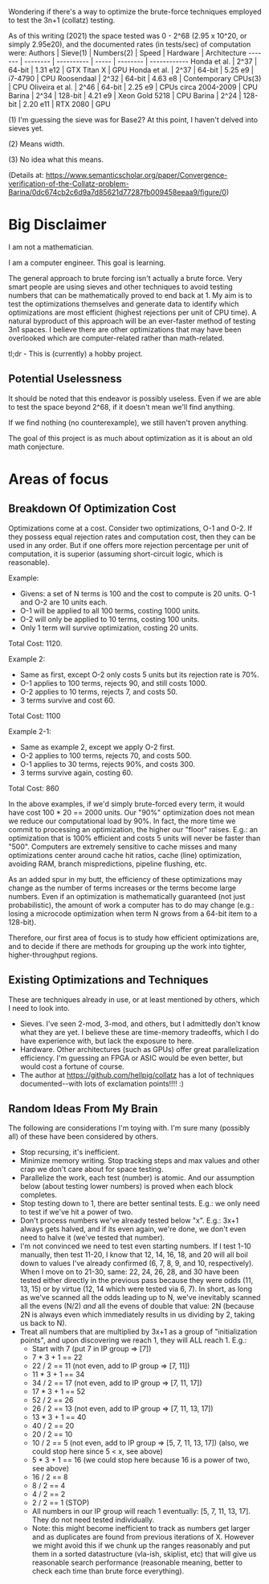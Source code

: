 Wondering if there's a way to optimize the brute-force techniques employed to test the 3n+1 (collatz) testing.

As of this writing (2021) the space tested was 0 - 2^68 (2.95 x 10^20, or simply 2.95e20), and the documented rates (in tests/sec) of
computation were:
Authors | Sieve(1) | Numbers(2) | Speed | Hardware | Architecture
------- | -------- | ---------- | ----- | -------- | ------------
Honda et al. | 2^37 | 64-bit | 1.31 e12 | GTX Titan X | GPU
Honda et al. | 2^37 | 64-bit | 5.25 e9 | i7-4790 | CPU
Roosendaal | 2^32 | 64-bit | 4.63 e8 | Contemporary CPUs(3) | CPU
Oliveira et al. | 2^46 | 64-bit | 2.25 e9 | CPUs circa 2004-2009 | CPU
Barina | 2^34 | 128-bit | 4.21 e9 | Xeon Gold 5218 | CPU
Barina | 2^24 | 128-bit | 2.20 e11 | RTX 2080 | GPU

(1) I'm guessing the sieve was for Base2?  At this point, I haven't delved into sieves yet.

(2) Means width.

(3) No idea what this means.


(Details at: https://www.semanticscholar.org/paper/Convergence-verification-of-the-Collatz-problem-Barina/0dc674cb2c6d9a7d85621d77287fb009458eeaa9/figure/0)

# Big Disclaimer
I am not a mathematician.

I am a computer engineer.  This goal is learning.

The general approach to brute forcing isn't actually a brute force.  Very smart people are using sieves and other techniques to avoid
testing numbers that can be mathematically proved to end back at 1.  My aim is to test the optimizations themselves and generate data to
identify which optimizations are most efficient (highest rejections per unit of CPU time).  A natural byproduct of this approach will be an
ever-faster method of testing 3n1 spaces.  I believe there are other optimizations that may have been overlooked which are computer-related
rather than math-related.

tl;dr - This is (currently) a hobby project.

## Potential Uselessness
It should be noted that this endeavor is possibly useless.  Even if we are able to test the space beyond 2^68, if it doesn't mean we'll
find anything.

If we find nothing (no counterexample), we still haven't proven anything.

The goal of this project is as much about optimization as it is about an old math conjecture.

# Areas of focus
## Breakdown Of Optimization Cost
Optimizations come at a cost.  Consider two optimizations, O-1 and O-2.  If they possess equal rejection rates and computation cost, then
they can be used in any order.  But if one offers more rejection percentage per unit of computation, it is superior (assuming short-circuit
logic, which is reasonable).

Example:
* Givens: a set of N terms is 100 and the cost to compute is 20 units.  O-1 and O-2 are 10 units each.
* O-1 will be applied to all 100 terms, costing 1000 units.
* O-2 will only be applied to 10 terms, costing 100 units.
* Only 1 term will survive optimization, costing 20 units.

Total Cost: 1120.

Example 2:
* Same as first, except O-2 only costs 5 units but its rejection rate is 70%.
* O-1 applies to 100 terms, rejects 90, and still costs 1000.
* O-2 applies to 10 terms, rejects 7, and costs 50.
* 3 terms survive and cost 60.

Total Cost: 1100

Example 2-1:
* Same as example 2, except we apply O-2 first.
* O-2 applies to 100 terms, rejects 70, and costs 500.
* O-1 applies to 30 terms, rejects 90%, and costs 300.
* 3 terms survive again, costing 60.

Total Cost: 860

In the above examples, if we'd simply brute-forced every term, it would have cost 100 * 20 == 2000 units.  Our "90%" optimization does not
mean we reduce our computational load by 90%.  In fact, the more time we commit to processing an optimization, the higher our "floor"
raises.  E.g.: an optimization that is 100% efficient and costs 5 units will never be faster than "500".  Computers are extremely sensitive
to cache misses and many optimizations center around cache hit ratios, cache (line) optimization, avoiding RAM, branch mispredictions,
pipeline flushing, etc.

As an added spur in my butt, the efficiency of these optimizations may change as the number of terms increases or the terms become large
numbers.  Even if an optimization is mathematically guaranteed (not just probabilistic), the amount of work a computer has to do may change
(e.g.: losing a microcode optimization when term N grows from a 64-bit item to a 128-bit).

Therefore, our first area of focus is to study how efficient optimizations are, and to decide if there are methods for grouping up the work
into tighter, higher-throughput regions.

## Existing Optimizations and Techniques
These are techniques already in use, or at least mentioned by others, which I need to look into.

* Sieves.  I've seen 2-mod, 3-mod, and others, but I admittedly don't know what they are yet.  I believe these are time-memory tradeoffs,
which I do have experience with, but lack the exposure to here.
* Hardware.  Other architectures (such as GPUs) offer great parallelization efficiency.  I'm guessing an FPGA or ASIC would be even better,
but would cost a fortune of course.
* The author at https://github.com/hellpig/collatz has a lot of techniques documented--with lots of exclamation points!!!! :)

## Random Ideas From My Brain
The following are considerations I'm toying with.  I'm sure many (possibly all) of these have been considered by others.

* Stop recursing, it's inefficient.
* Minimize memory writing.  Stop tracking steps and max values and other crap we don't care about for space testing.
* Parallelize the work, each test (number) is atomic.  And our assumption below (about testing lower numbers) is proved when each block completes.
* Stop testing down to 1, there are better sentinal tests.  E.g.: we only need to test if we've hit a power of two.
* Don't process numbers we've already tested below "x".  E.g.: 3x+1 always gets halved, and if its even again, we're done, we don't even need to halve it (we've tested that number).
* I'm not convinced we need to test even starting numbers.  If I test 1-10 manually, then test 11-20, I know that 12, 14, 16, 18, and 20 will all boil down to
values I've already confirmed (6, 7, 8, 9, and 10, respectively).  When I move on to 21-30, same: 22, 24, 26, 28, and 30 have been tested either directly in
the previous pass because they were odds (11, 13, 15) or by virtue (12, 14 which were tested via 6, 7).  In short, as long as we've scanned all the odds
leading up to N, we've inevitably scanned all the evens (N/2) _and_ all the evens of double that value: 2N (because 2N is always even which immediately
results in us dividing by 2, taking us back to N).
* Treat all numbers that are multiplied by 3x+1 as a group of "initialization points", and upon discovering we reach 1, they will ALL reach 1. E.g.:
  * Start with 7 (put 7 in IP group => [7])
  * 7 * 3 + 1 == 22
  * 22 / 2 == 11 (not even, add to IP group => [7, 11])
  * 11 * 3 + 1 == 34
  * 34 / 2 == 17 (not even, add to IP group => [7, 11, 17])
  * 17 * 3 + 1 == 52
  * 52 / 2 == 26
  * 26 / 2 == 13 (not even, add to IP group => [7, 11, 13, 17])
  * 13 * 3 + 1 == 40
  * 40 / 2 == 20
  * 20 / 2 == 10
  * 10 / 2 == 5 (not even, add to IP group => [5, 7, 11, 13, 17]) (also, we could stop here since 5 < x, see above)
  * 5 * 3 + 1 == 16  (we could stop here because 16 is a power of two, see above)
  * 16 / 2 == 8
  * 8 / 2 == 4
  * 4 / 2 == 2
  * 2 / 2 == 1  (STOP)
  * All numbers in our IP group will reach 1 eventually: [5, 7, 11, 13, 17].  They do not need tested individually.
  * Note: this might become inefficient to track as numbers get larger and as duplicates are found from previous iterations of X.  However
    we might avoid this if we chunk up the ranges reasonably and put them in a sorted datastructure (vla-ish, skiplist, etc) that will give us
    reasonable search performance (reasonable meaning, better to check each time than brute force everything).
